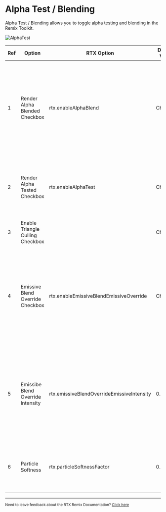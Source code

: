 # Alpha Test / Blending

Alpha Test / Blending allows you to toggle alpha testing and blending in the Remix Toolkit.

![AlphaTest](../../data/images/rtxremix_027.png)

| **Ref** | **Option**                        | **RTX Option**                             | **Default Value** | **Description**                                                                                                                               |
|---------|-----------------------------------|--------------------------------------------|-------------------|-----------------------------------------------------------------------------------------------------------------------------------------------|
| 1       | Render Alpha Blended Checkbox     | rtx.enableAlphaBlend                       | Checked           | Enable rendering alpha blended geometry, used for partial opacity and other blending effects on various surfaces in many games.               |
| 2       | Render Alpha Tested Checkbox      | rtx.enableAlphaTest                        | Checked           | Enable rendering alpha tested geometry, used for cutout style opacity in some games.                                                          |
| 3       | Enable Triangle Culling Checkbox  |                                            | Checked           | <!--- Needs Description --->                                                                                                                  |
| 4       | Emissive Blend Override Checkbox  | rtx.enableEmissiveBlendEmissiveOverride    | Checked           | Override typical material emissive information on draw calls with any emissive blending modes to emulate their original look more accurately. |
| 5       | Emissibe Blend Override Intensity | rtx.emissiveBlendOverrideEmissiveIntensity | 0.2               | The emissive intensity to use when the emissive blend override is enabled. Adjust this if particles for example look overly bright globally.  |
| 6       | Particle Softness                 | rtx.particleSoftnessFactor                 | 0.050             | Multiplier for the view distance that is used to calculate the particle blending range.                                                       |


***
<sub> Need to leave feedback about the RTX Remix Documentation?  [Click here](https://github.com/NVIDIAGameWorks/rtx-remix/issues/new?assignees=nvdamien&labels=documentation%2Cfeedback%2Ctriage&projects=&template=documentation_feedback.yml&title=%5BDocumentation+feedback%5D%3A+) </sub>
